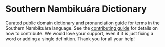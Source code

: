 
# Southern Nambikuára Dictionary

Curated public domain dictionary and pronunciation guide for terms in the Southern Nambikuára language. See the [contributing guide](https://github.com/drumworkteam/term/blob/make/.github/contributing.md) for details on how to contribute. We would love your support, even if it is just fixing a word or adding a single definition. Thank you for all your help!